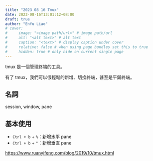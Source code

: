 ```yaml
---
title: "2023 08 16 Tmux"
date: 2023-08-16T13:01:12+08:00
draft: true
author: "Enfu Liao"
# cover:
#     image: "<image path/url>" # image path/url
#     alt: "<alt text>" # alt text
#     caption: "<text>" # display caption under cover
#     relative: false # when using page bundles set this to true
#     hidden: true # only hide on current single page
---
```



tmux 是一個管理終端的工具。

有了 tmux，我們可以很輕鬆的新增、切換終端，甚至是平鋪終端。

## 名詞
session, window, pane

## 基本使用
- `Ctrl + b` + `%`：新增水平 pane
- `Ctrl + b` + `"`：新增垂直 pane


https://www.ruanyifeng.com/blog/2019/10/tmux.html

